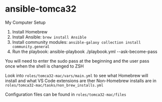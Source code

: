 # ansible-tomca32

My Computer Setup

1. Install Homebrew
2. Install Ansible: `brew install Ansible`
3. Install community modules: `ansible-galaxy collection install community.general`
4. Run the playbook: ansible-playbook ./playbook.yml --ask-become-pass

You will need to enter the sudo pass at the beginning and the user pass once when the shell is changed to ZSH

Look into `roles/tomca32-mac/vars/main.yml` to see what Homebrew will install and what VS Code extensions are ther
Non-Homebrew installs are in `roles/tomca32-mac/tasks/non_brew_installs.yml`

Configuration files can be found in `roles/tomca32-mac/files`
